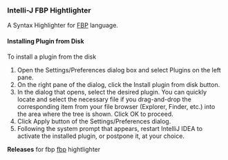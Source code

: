 ### Intelli-J FBP Hightlighter

A Syntax Highlighter for [FBP](https://github.com/flowbased/fbp) language. 


#### Installing Plugin from Disk

To install a plugin from the disk

1. Open the Settings/Preferences dialog box and select Plugins on the left pane.
1. On the right pane of the dialog, click the Install plugin from disk button.
1. In the dialog that opens, select the desired plugin. You can quickly locate and select the necessary file if you drag-and-drop the corresponding item from your file browser (Explorer, Finder, etc.) into the area where the tree is shown. Click OK to proceed.
1. Click Apply button of the Settings/Preferences dialog.
1. Following the system prompt that appears, restart IntelliJ IDEA to activate the installed plugin, or postpone it, at your choice.


**Releases** for fbp [fbp](https://github.com/ferronrsmith/intellij-fbp-highlighter/releases) hightlighter
